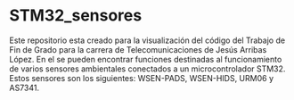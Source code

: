 # STM32_sensores
Este repositorio esta creado para la visualización del código del Trabajo de Fin de Grado para la carrera de Telecomunicaciones de Jesús Arribas López.
En el se pueden encontrar funciones destinadas al funcionamiento de varios sensores ambientales conectados a un microcontrolador STM32.
Estos sensores son los siguientes: WSEN-PADS, WSEN-HIDS, URM06 y AS7341.
